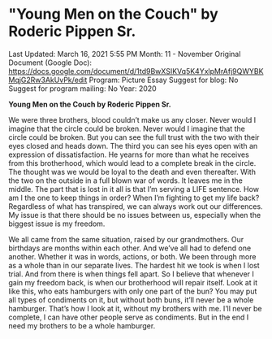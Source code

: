 # "Young Men on the Couch" by Roderic Pippen Sr.

Last Updated: March 16, 2021 5:55 PM
Month: 11 - November
Original Document (Google Doc): https://docs.google.com/document/d/1td9BwXSIKVq5K4YxlpMrAfj9QWYBKMqjG2Rw3AkUvPk/edit
Program: Picture Essay
Suggest for blog: No
Suggest for program mailing: No
Year: 2020

**Young Men on the Couch by Roderic Pippen Sr.**

We were three brothers, blood couldn’t make us any closer. Never would I imagine that the circle could be broken. Never would I imagine that the circle could be broken. But you can see the full trust with the two with their eyes closed and heads down. The third you can see his eyes open with an expression of dissatisfaction. He yearns for more than what he receives from this brotherhood, which would lead to a complete break in the circle. The thought was we would be loyal to the death and even thereafter. With the two on the outside in a full blown war of words. It leaves me in the middle. The part that is lost in it all is that I’m serving a LIFE sentence. How am I the one to keep things in order? When I’m fighting to get my life back? Regardless of what has transpired, we can always work out our differences. My issue is that there should be no issues between us, especially when the biggest issue is my freedom.

We all came from the same situation, raised by our grandmothers. Our birthdays are months within each other. And we’ve all had to defend one another. Whether it was in words, actions, or both. We been through more as a whole than in our separate lives. The hardest hit we took is when I lost trial. And from there is when things fell apart. So I believe that whenever I gain my freedom back, is when our brotherhood will repair itself. Look at it like this, who eats hamburgers with only one part of the bun? You may put all types of condiments on it, but without both buns, it’ll never be a whole hamburger. That’s how I look at it, without my brothers with me. I’ll never be complete, I can have other people serve as condiments. But in the end I need my brothers to be a whole hamburger.